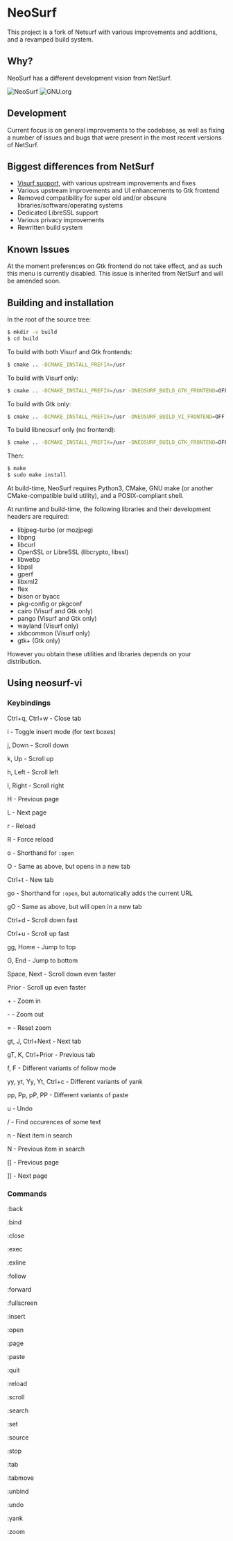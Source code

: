 # NeoSurf

This project is a fork of Netsurf with various improvements and additions, and a revamped build system.

## Why?
NeoSurf has a different development vision from NetSurf.

![NeoSurf](img/scr1.png?raw=true "NeoSurf Homepage")
![GNU.org](img/scr2.png?raw=true "GNU.org")

## Development
Current focus is on general improvements to the codebase, as well as fixing a number of issues and bugs that were present in the most recent versions of NetSurf.

## Biggest differences from NetSurf
* [Visurf support](https://sr.ht/~sircmpwn/visurf/), with various upstream improvements and fixes
* Various upstream improvements and UI enhancements to Gtk frontend
* Removed compatibility for super old and/or obscure libraries/software/operating systems
* Dedicated LibreSSL support
* Various privacy improvements
* Rewritten build system

## Known Issues
At the moment preferences on Gtk frontend do not take effect, and as such this menu is currently disabled. This issue is inherited from NetSurf and will be amended soon.

## Building and installation
In the root of the source tree:
```sh
$ mkdir -v build
$ cd build
```

To build with both Visurf and Gtk frontends:
```sh
$ cmake .. -DCMAKE_INSTALL_PREFIX=/usr
```
To build with Visurf only:
```sh
$ cmake .. -DCMAKE_INSTALL_PREFIX=/usr -DNEOSURF_BUILD_GTK_FRONTEND=OFF
```
To build with Gtk only:
```sh
$ cmake .. -DCMAKE_INSTALL_PREFIX=/usr -DNEOSURF_BUILD_VI_FRONTEND=OFF
```
To build libneosurf only (no frontend):
```sh
$ cmake .. -DCMAKE_INSTALL_PREFIX=/usr -DNEOSURF_BUILD_GTK_FRONTEND=OFF -DNEOSURF_BUILD_VI_FRONTEND=OFF
```

Then:
```sh
$ make
$ sudo make install
```

At build-time, NeoSurf requires Python3, CMake, GNU make (or another CMake-compatible build utility), and a POSIX-compliant shell.

At runtime and build-time, the following libraries and their development headers are required:
* libjpeg-turbo (or mozjpeg)
* libpng
* libcurl
* OpenSSL or LibreSSL (libcrypto, libssl)
* libwebp
* libpsl
* gperf
* libxml2
* flex
* bison or byacc
* pkg-config or pkgconf
* cairo (Visurf and Gtk only)
* pango (Visurf and Gtk only)
* wayland (Visurf only)
* xkbcommon (Visurf only)
* gtk+ (Gtk only)

However you obtain these utilities and libraries depends on your distribution.

## Using neosurf-vi
### Keybindings
Ctrl+q, Ctrl+w - Close tab

i - Toggle insert mode (for text boxes)

j, Down - Scroll down

k, Up - Scroll up

h, Left - Scroll left

l, Right - Scroll right

H - Previous page

L - Next page

r - Reload

R - Force reload

o - Shorthand for `:open`

O - Same as above, but opens in a new tab

Ctrl+t - New tab

go - Shorthand for `:open`, but automatically adds the current URL

gO - Same as above, but will open in a new tab

Ctrl+d - Scroll down fast

Ctrl+u - Scroll up fast

gg, Home - Jump to top

G, End - Jump to bottom

Space, Next - Scroll down even faster

Prior - Scroll up even faster

\+ - Zoom in

\- - Zoom out

= - Reset zoom

gt, J, Ctrl+Next - Next tab

gT, K, Ctrl+Prior - Previous tab

f, F - Different variants of follow mode

yy, yt, Yy, Yt, Ctrl+c - Different variants of yank

pp, Pp, pP, PP - Different variants of paste

u - Undo

/ - Find occurences of some text

n - Next item in search

N - Previous item in search

[[ - Previous page

]] - Next page

### Commands
:back

:bind

:close

:exec

:exline

:follow

:forward

:fullscreen

:insert

:open

:page

:paste

:quit

:reload

:scroll

:search

:set

:source

:stop

:tab

:tabmove

:unbind

:undo

:yank

:zoom

